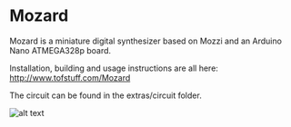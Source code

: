 # Mozard

Mozard is a miniature digital synthesizer based on Mozzi and an Arduino Nano ATMEGA328p board.

Installation, building and usage instructions are all here: http://www.tofstuff.com/Mozard

The circuit can be found in the extras/circuit folder.

![alt text](http://www.tofstuff.com/uploads/Mozard/mozard_kidzlab_complete.jpg "Mozard Kidzlab Synth")


